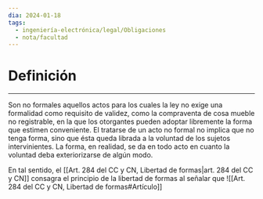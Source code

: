 ```yaml
---
dia: 2024-01-18
tags:
  - ingeniería-electrónica/legal/Obligaciones
  - nota/facultad
---
```

# Definición
---
Son no formales aquellos actos para los cuales la ley no exige una formalidad como requisito de validez, como la compraventa de cosa mueble no registrable, en la que los otorgantes pueden adoptar libremente la forma que estimen conveniente. El tratarse de un acto no formal no implica que no tenga forma, sino que ésta queda librada a la voluntad de los sujetos intervinientes. La forma, en realidad, se da en todo acto en cuanto la voluntad deba exteriorizarse de algún modo.

En tal sentido, el [[Art. 284 del CC y CN, Libertad de formas|art. 284 del CC y CN]] consagra el principio de la libertad de formas al señalar que ![[Art. 284 del CC y CN, Libertad de formas#Artículo]]